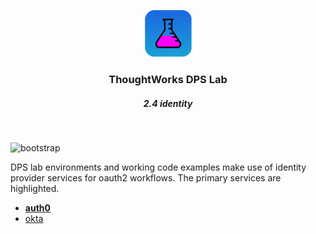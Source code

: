 <div align="center">
	<p>
		<img alt="CircleCI Logo" src="https://github.com/ThoughtWorks-DPS/lab-documentation/blob/master/doc/img/dps-lab.png?sanitize=true" width="75" />
	</p>
  <h3>ThoughtWorks DPS Lab</h3>
  <h5>2.4 identity</h5>
</div>
<br />

![bootstrap](https://img.shields.io/badge/document-EarlyDraft-yellow.svg?style=for-the-badge&logo=markdown)  

DPS lab environments and working code examples make use of identity provider services for oauth2 workflows. The primary services are highlighted.

- [**auth0**](https:/auth0.com)
- [okta](https://okta.com)


